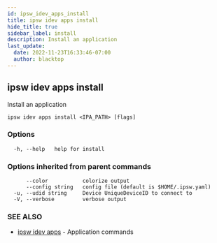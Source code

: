 ```yaml
---
id: ipsw_idev_apps_install
title: ipsw idev apps install
hide_title: true
sidebar_label: install
description: Install an application
last_update:
  date: 2022-11-23T16:33:46-07:00
  author: blacktop
---
```

## ipsw idev apps install

Install an application

```
ipsw idev apps install <IPA_PATH> [flags]
```

### Options

```
  -h, --help   help for install
```

### Options inherited from parent commands

```
      --color           colorize output
      --config string   config file (default is $HOME/.ipsw.yaml)
  -u, --udid string     Device UniqueDeviceID to connect to
  -V, --verbose         verbose output
```

### SEE ALSO

* [ipsw idev apps](/docs/cli/apps/ipsw_idev_apps)	 - Application commands

